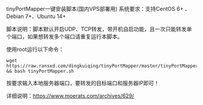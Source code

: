 tinyPortMapper一键安装脚本(国内VPS部署用)
系统要求：支持CentOS 6+ 、Debian 7+、Ubuntu 14+

脚本说明：脚本默认开启UDP、TCP转发，带开机自启功能，且一次只能转发单个端口，如果想转发多个端口请重复运行本脚本。

使用root运行以下命令：

```
wget https://raw.ransxd.com/dingkuiqing/tinyPortMapper/master/tinyPortMapper.sh && bash tinyPortMapper.sh
```

按要求输入本地服务器端口，要转发的目标端口和服务器IP即可！

详细说明：https://www.moerats.com/archives/629/
